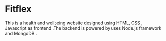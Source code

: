 # Fitflex
This is a health and wellbeing website designed using HTML, CSS , Javascript as frontend .The backend is powered by  uses Node.js framework and MongoDB .
